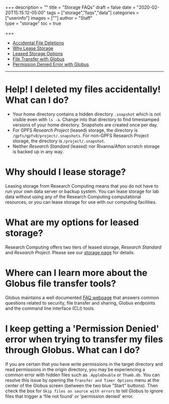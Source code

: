 +++
description = ""
title = "Storage FAQs"
draft = false
date = "2020-02-20T15:15:12-05:00"
tags = ["storage","faqs","data"]
categories = ["userinfo"]
images = [""]
author = "Staff"  
type = "storage"
toc = true

+++

* [Accidental File Deletions](#help-i-deleted-my-files-accidentally-what-can-i-do)
* [Why Lease Storage](#why-should-i-lease-storage)
* [Leased Storage Options](#what-are-my-options-for-leased-storage)
* [File Transfer with Globus](#where-can-i-learn-more-about-the-globus-file-transfer-tools)
* [Permission Denied Error with Globus](#i-keep-getting-a-permission-denied-error-when-trying-to-transfer-my-files-through-globus-what-can-i-do)

- - -

# Help! I deleted my files accidentally! What can I do?
* Your home directory contains a hidden directory `.snapshot` which is not visible even with `ls -a`.  Change into that directory to find timestamped versions of your home directory.  Snapshots are created once per day.  
* For GPFS _Research Project_ (leased) storage, the directory is `/gpfs/gpfs0/project/.snapshots`. For non-GPFS Research Project storage, the directory is `/project/.snapshot`.
* Neither _Research Standard_ (leased) nor Rivanna/Afton scratch storage is backed up in any way.

# Why should I lease storage?
Leasing storage from Research Computing means that you do not have to run your own data server or backup system.  You can lease storage for lab data without using any of the Research Computing computational resources, or you can lease storage for use with our computing facilities.

# What are my options for leased storage?
Research Computing offers two tiers of leased storage, _Research Standard_ and _Research Project_. Please see our [storage page](/userinfo/storage) for details.

# Where can I learn more about the Globus file transfer tools?
Globus maintains a well documented [FAQ webpage](https://docs.globus.org/faq/) that answers common questions related to security, file transfer and sharing, Globus endpoints and the command line interface (CLI) tools.

# I keep getting a 'Permission Denied' error when trying to transfer my files through Globus. What can I do?
If you are certain that you have write permissions in the target directory and read permissions in the origin directory, you may be experiencing a common error with hidden files such as `.AppleDouble` or `Thumb.db`. You can resolve this issue by opening the `Transfer and Timer Options` menu at the center of the Globus screen (between the two blue "Start" buttons). Then check the box for `Skip files on source with errors` to tell Globus to ignore files that trigger a 'file not found' or 'permission denied' error.
